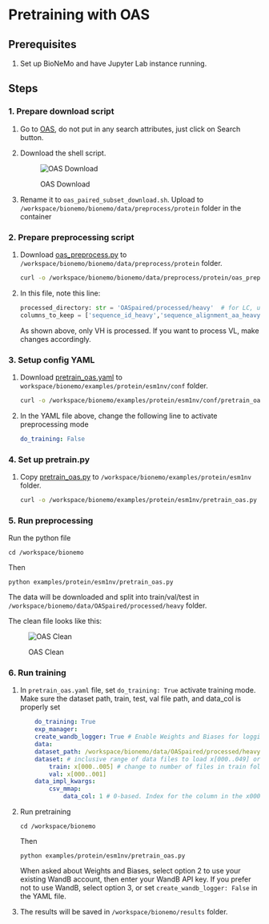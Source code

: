 # Pretraining with OAS

## Prerequisites
1. Set up BioNeMo and have Jupyter Lab instance running.  

## Steps

### 1. Prepare download script
1. Go to [OAS](https://opig.stats.ox.ac.uk/webapps/oas/oas_paired/), do not put in any search attributes, just click on Search button. 

2. Download the shell script. 

	<figure><img src="../../models/.gitbook/assets/images/oas_download.jpg" alt="OAS Download"><figcaption><p>OAS Download</p></figcaption></figure>
	
3. Rename it to `oas_paired_subset_download.sh`. Upload to `/workspace/bionemo/bionemo/data/preprocess/protein` folder in the container

### 2. Prepare preprocessing script
1. Download [oas_preprocess.py](https://github.com/xinyu-dev/bionemo-demo/blob/main/scripts/pretrain_esm1nv_oas/oas_preprocess.py) to `/workspace/bionemo/bionemo/data/preprocess/protein` folder.

	```bash
	curl -o /workspace/bionemo/bionemo/data/preprocess/protein/oas_preprocess.py https://raw.githubusercontent.com/xinyu-dev/bionemo-demo/main/scripts/pretrain_esm1nv_oas/oas_preprocess.py
	```
2. In this file, note this line: 

	```python
	processed_directory: str = 'OASpaired/processed/heavy'  # for LC, use OASpaired/processed/light
	columns_to_keep = ['sequence_id_heavy','sequence_alignment_aa_heavy']  # for LC, use sequence_id_light, sequence_alignment_aa_light
	```
	As shown above, only VH is processed. If you want to process VL, make changes accordingly. 

### 3. Setup config YAML
1. Download [pretrain_oas.yaml](https://github.com/xinyu-dev/bionemo-demo/blob/main/scripts/pretrain_esm1nv_oas/pretrain_oas.yaml) to `workspace/bionemo/examples/protein/esm1nv/conf` folder.

	```bash
	curl -o /workspace/bionemo/examples/protein/esm1nv/conf/pretrain_oas.yaml https://raw.githubusercontent.com/xinyu-dev/bionemo-demo/main/scripts/pretrain_esm1nv_oas/pretrain_oas.yaml
	```
2. In the YAML file above, change the following line to activate preprocessing mode

	```yaml
	do_training: False
	```

### 4. Set up pretrain.py
1. Copy [pretrain_oas.py](https://github.com/xinyu-dev/bionemo-demo/blob/main/scripts/pretrain_esm1nv_oas/pretrain_oas.py) to `/workspace/bionemo/examples/protein/esm1nv` folder. 

	```bash
	curl -o /workspace/bionemo/examples/protein/esm1nv/pretrain_oas.py https://raw.githubusercontent.com/xinyu-dev/bionemo-demo/main/scripts/pretrain_esm1nv_oas/pretrain_oas.py
	```


### 5. Run preprocessing
Run the python file
```shell
cd /workspace/bionemo
```
Then
```shell
python examples/protein/esm1nv/pretrain_oas.py
```
The data will be downloaded and split into train/val/test in `/workspace/bionemo/data/OASpaired/processed/heavy` folder.

The clean file looks like this: 

<figure><img src="../../models/.gitbook/assets/images/oas_vh_clean.png" alt="OAS Clean"><figcaption><p>OAS Clean</p></figcaption></figure>


### 6. Run training
1. In `pretrain_oas.yaml` file, set `do_training: True` activate training mode. Make sure the dataset path, train, test, val file path, and data_col is properly set

	```yaml
		do_training: True
		exp_manager:
		create_wandb_logger: True # Enable Weights and Biases for logging
		data:  
		dataset_path: /workspace/bionemo/data/OASpaired/processed/heavy # parent directory for data, contains train / val / test folders. Needs to be writeable for index creation.  
		dataset: # inclusive range of data files to load x[000..049] or can a single file, e.g. x000  
			train: x[000..005] # change to number of files in train folder. Using 005 for demo purpose only
			val: x[000..001]
		data_impl_kwargs:
			csv_mmap:
				data_col: 1 # 0-based. Index for the column in the x000.csv file that has the protein sequence
	```
2. Run pretraining

	```shell
	cd /workspace/bionemo
	```
	Then

	```shell
	python examples/protein/esm1nv/pretrain_oas.py
	```

	When asked about Weights and Biases, select option 2 to use your existing WandB account, then enter your WandB API key. If you prefer not to use WandB, select option 3, or set `create_wandb_logger: False` in the YAML file.
3. The results will be saved in `/workspace/bionemo/results` folder.